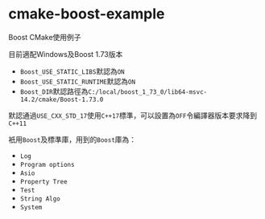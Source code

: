 # cmake-boost-example
Boost CMake使用例子

目前適配Windows及Boost 1.73版本

- `Boost_USE_STATIC_LIBS`默認為`ON`
- `Boost_USE_STATIC_RUNTIME`默認為`ON`
- `Boost_DIR`默認路徑為`C:/local/boost_1_73_0/lib64-msvc-14.2/cmake/Boost-1.73.0`

默認通過`USE_CXX_STD_17`使用`C++17`標準，可以設置為`OFF`令編譯器版本要求降到`C++11`

衹用`Boost`及標準庫，用到的`Boost`庫為：

- `Log`
- `Program options`
- `Asio`
- `Property Tree`
- `Test`
- `String Algo`
- `System`

